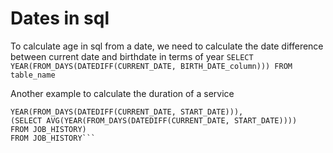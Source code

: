 # Dates in sql

To calculate age in sql from a date, we need to calculate the date difference between current date and birthdate in terms of year
```SELECT YEAR(FROM_DAYS(DATEDIFF(CURRENT_DATE, BIRTH_DATE_column))) FROM table_name```

Another example to calculate the duration of a service

```SELECT EMPL_ID,
YEAR(FROM_DAYS(DATEDIFF(CURRENT_DATE, START_DATE))),
(SELECT AVG(YEAR(FROM_DAYS(DATEDIFF(CURRENT_DATE, START_DATE)))) 
FROM JOB_HISTORY) 
FROM JOB_HISTORY```
